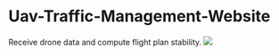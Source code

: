 # Uav-Traffic-Management-Website

Receive drone data and compute flight plan stability.
![](https://i.imgur.com/RBdUjCg.gif)
